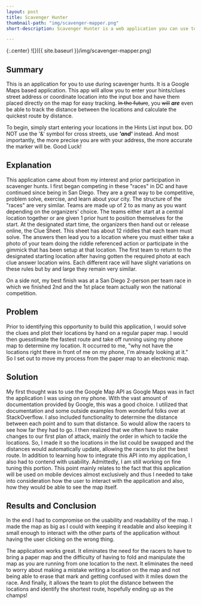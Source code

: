 ```yaml
---
layout: post
title: Scavenger Hunter
thumbnail-path: "img/scavenger-mapper.png"
short-description: Scavenger Hunter is a web application you can use to win scavenger hunts.

---
```


{:.center}
![]({{ site.baseurl }}/img/scavenger-mapper.png)

## Summary

This is an application for you to use during scavenger hunts. It is a Google Maps based application.
This app will allow you to enter your hints/clues street address or coordinate location into the input box and have them placed directly on the map for easy tracking. ~~In the future~~, you ~~will~~ **_are_** even be able to track the distance between the locations and calculate the quickest route by distance.

To begin, simply start entering your locations in the Hints List input box. DO NOT use the '&' symbol for cross streets, use **_'and'_** instead. And most importantly, the more precise you are with your address, the more accurate the marker will be. Good Luck!

## Explanation

This application came about from my interest and prior participation in scavenger hunts. I first began competing in these "races" in DC and have continued since being in San Diego. They are a great way to be competitive, problem solve, exercise, and learn about your city. The structure of the "races" are very similar. Teams are made up of 2 to as many as you want depending on the organizers' choice. The teams either start at a central location together or are given 1 prior hunt to position themselves for the start. At the designated start time, the organizers then hand out or release online, the Clue Sheet. This sheet has about 12 riddles that each team must solve. The answers then lead you to a location where you must either take a photo of your team doing the riddle referenced action or participate in the gimmick that has been setup at that location. The first team to return to the designated starting location after having gotten the required photo at each clue answer location wins. Each different race will have slight variations on these rules but by and large they remain very similar.

On a side not, my best finish was at a San Diego 2-person per team race in which we finished 2nd and the 1st place team actually won the national competition.

## Problem

Prior to identifying this opportunity to build this application, I would solve the clues and plot their locations by hand on a regular paper map. I would then guesstimate the fastest route and take off running using my phone map to determine my location. It occurred to me, "why not have the locations right there in front of me on my phone, I'm already looking at it." So I set out to move my process from the paper map to an electronic map.

## Solution

My first thought was to use the Google Map API as Google Maps was in fact the application I was using on my phone. With the vast amount of documentation provided by Google, this was a good choice. I utilized that documentation and some outside examples from wonderful folks over at StackOverflow.
I also included functionality to determine the distance between each point and to sum that distance. So would allow the racers to see how far they had to go. I then realized that we often have to make changes to our first plan of attack, mainly the order in which to tackle the locations. So, I made it so the locations in the list could be swapped and the distances would automatically update, allowing the racers to plot the best route.
In addition to learning how to integrate this API into my application, I also had to contend with usability. Admittedly, I am still working on fine tuning this portion. This point mainly relates to the fact that this application will be used on mobile devices almost exclusively and thus I needed to take into consideration how the user to interact with the application and also, how they would be able to see the map itself.

## Results and Conclusion

In the end I had to compromise on the usability and readability of the map. I made the map as big as I could with keeping it readable and also keeping it small enough to interact with the other parts of the application without having the user clicking on the wrong thing.

The application works great. It eliminates the need for the racers to have to bring a paper map and the difficulty of having to fold and manipulate the map as you are running from one location to the next. It eliminates the need to worry about making a mistake writing a location on the map and not being able to erase that mark and getting confused with it miles down the race. And finally, it allows the team to plot the distance between the locations and identify the shortest route, hopefully ending up as the champs!
